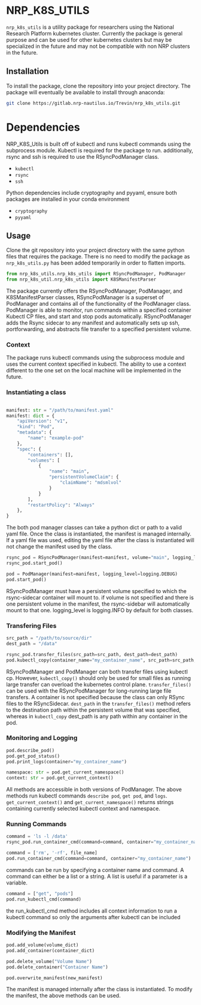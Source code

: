 # NRP_K8S_UTILS

`nrp_k8s_utils` is a utility package for researchers using the National Research Platform kubernetes cluster. Currently the package is general purpose and can be used for other kubernetes clusters but may be specialized in the future and may not be compatible with non NRP clusters in the future. 


## Installation

To install the package, clone the repository into your project directory. The package will eventually be available to install through anaconda:

```sh
git clone https://gitlab.nrp-nautilus.io/Trevin/nrp_k8s_utils.git
```

# Dependencies
NRP_K8S_Utils is built off of kubectl and runs kubectl commands using the subprocess module. Kubectl is required for the package to run. additionally, rsync and ssh is required to use the RSyncPodManager class.

- `kubectl` 
- `rsync`
- `ssh`

Python dependencies include cryptography and pyyaml, ensure both packages are installed in your conda environment

- `cryptography`
- `pyyaml`


## Usage

Clone the git repository into your project directory with the same python files that requires the package. There is no need to modify the package as `nrp_k8s_utils.py` has been added temporarily in order to flatten imports. 


```python
from nrp_k8s_utils.nrp_k8s_utils import RSyncPodManager, PodManager
from nrp_k8s_util.nrp_k8s_utils import K8SManifestParser
```
The package currently offers the RSyncPodManager, PodManager, and K8SManifestParser classes, RSyncPodManager is a superset of PodManager and contains all of the functionality of the PodManager class. PodManager is able to monitor, run commands within a specified container Kubectl CP files,  and start and stop pods automatically. RSyncPodManager adds the Rsync sidecar to any manifest and automatically sets up ssh, portforwarding, and abstracts file transfer to a specified persistent volume.

### Context

The package runs kubectl commands using the subprocess module and uses the current context specified in kubectl. The ability to use a context different to the one set on the local machine will be implemented in the future. 

### Instantiating a class

```python

manifest: str = "/path/to/manifest.yaml"
manifest: dict = {
    "apiVersion": "v1",
    "kind": "Pod",
    "metadata": {
        "name": "example-pod"
    },
    "spec": {
        "containers": [],
        "volumes": [
            {
                "name": "main",
                "persistentVolumeClaim": {
                    "claimName": "mdsmlvol"
                }
            }
        ],
        "restartPolicy": "Always"
    },
}
```

The both pod manager classes can take a python dict or path to a valid yaml file. Once the class is instantiated, the manifest is managed internally. If a yaml file was used, editing the yaml file after the class is instantiated will not change the manifest used by the class. 

```python
rsync_pod = RSyncPodManager(manifest=manifest, volume="main", logging_level=logging.INFO)
rsync_pod.start_pod()

pod = PodManager(manifest=manifest, logging_level=logging.DEBUG)
pod.start_pod()
```
 RSyncPodManager must have a persistent volume specified to which the rsync-sidecar container will mount to. if volume is not specified and there is one persistent volume in the manifest, the rsync-sidebar will automatically mount to that one. logging_level is logging.INFO by default for both classes.


### Transfering Files

```python
src_path = "/path/to/source/dir"
dest_path = "/data" 

rsync_pod.transfer_files(src_path=src_path, dest_path=dest_path)
pod.kubectl_copy(container_name="my_container_name", src_path=src_path, dest_path=dest_path)
```

RSyncPodManager and PodManager can both transfer files using kubectl cp. However, `kubectl_copy()` should only be used for small files as running large transfer can overload the kubernetes control plane. `transfer_files()` can be used with the RSyncPodManager for long-running large file transfers. A container is not specified because the class can only RSync files to the RSyncSidecar. `dest_path` in the `transfer_files()` method refers to the destination path within the persistent volume that was specified, whereas in `kubectl_copy` dest_path is any path within any container in the pod. 

### Monitoring and Logging

```python
pod.describe_pod()
pod.get_pod_status()
pod.print_logs(container="my_container_name")

namespace: str = pod.get_current_namespace()
context: str = pod.get_current_context()
```
All methods are accessible in both versions of PodManager. The above methods run kubectl commands `describe pod`, `get pod`, and `logs`. `get_current_context()` and `get_current_namespace()` returns strings containing currently selected kubectl context and namespace. 


### Running Commands

```python
command = 'ls -l /data'
rsync_pod.run_container_cmd(command=command, container="my_container_name")

command = ['rm', '-rf', file_name]
pod.run_container_cmd(command=command, container="my_container_name")
```
commands can be run by specifying a container name and command. A command can either be a list or a string. A list is useful if a parameter is a variable.

```python
command = ["get", "pods"]
pod.run_kubectl_cmd(command)
```
the run_kubectl_cmd method includes all context information to run a kubectl command so only the arguments after kubectl can be included


### Modifying the Manifest

```python
pod.add_volume(volume_dict)
pod.add_container(container_dict)

pod.delete_volume("Volume Name")
pod.delete_container("Container Name")

pod.overwrite_manifest(new_manifest)
```

The manifest is managed internally after the class is instantiated. To modify the manifest, the above methods can be used. 



